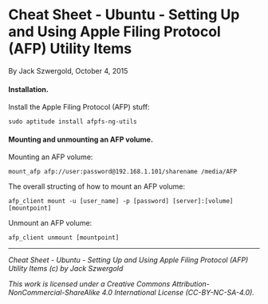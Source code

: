 # Cheat Sheet - Ubuntu - Setting Up and Using Apple Filing Protocol (AFP) Utility Items

By Jack Szwergold, October 4, 2015

#### Installation.

Install the Apple Filing Protocol (AFP) stuff:

    sudo aptitude install afpfs-ng-utils

#### Mounting and unmounting an AFP volume.

Mounting an AFP volume:

    mount_afp afp://user:password@192.168.1.101/sharename /media/AFP

The overall structing of how to mount an AFP volume:

    afp_client mount -u [user_name] -p [password] [server]:[volume] [mountpoint]

Unmount an AFP volume:

    afp_client unmount [mountpoint]

***

*Cheat Sheet - Ubuntu - Setting Up and Using Apple Filing Protocol (AFP) Utility Items (c) by Jack Szwergold*

*This work is licensed under a Creative Commons Attribution-NonCommercial-ShareAlike 4.0 International License (CC-BY-NC-SA-4.0).*